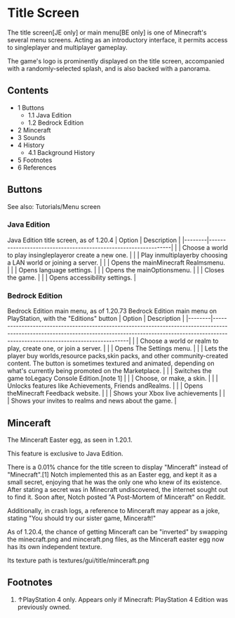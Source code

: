 # Title Screen
The title screen‌[JE  only] or main menu‌[BE  only] is one of Minecraft's several menu screens. Acting as an introductory interface, it permits access to singleplayer and multiplayer gameplay.

The game's logo is prominently displayed on the title screen, accompanied with a randomly-selected splash, and is also backed with a panorama.

## Contents
- 1 Buttons
	- 1.1 Java Edition
	- 1.2 Bedrock Edition
- 2 Minceraft
- 3 Sounds
- 4 History
	- 4.1 Background History
- 5 Footnotes
- 6 References

## Buttons
See also: Tutorials/Menu screen

### Java Edition
Java Edition title screen, as of 1.20.4
| Option | Description                                                    |
|--------|----------------------------------------------------------------|
|        | Choose a world to play insingleplayeror create a new one.      |
|        | Play inmultiplayerby choosing a LAN world or joining a server. |
|        | Opens the mainMinecraft Realmsmenu.                            |
|        | Opens language settings.                                       |
|        | Opens the mainOptionsmenu.                                     |
|        | Closes the game.                                               |
|        | Opens accessibility settings.                                  |

### Bedrock Edition
Bedrock Edition main menu, as of 1.20.73
Bedrock Edition main menu on PlayStation, with the "Editions" button
| Option | Description                                                                                                                                                                                                |
|--------|------------------------------------------------------------------------------------------------------------------------------------------------------------------------------------------------------------|
|        | Choose a world or realm to play, create one, or join a server.                                                                                                                                             |
|        | Opens The Settings menu.                                                                                                                                                                                   |
|        | Lets the player buy worlds,resource packs,skin packs, and other community-created content. The button is sometimes textured and animated, depending on what's currently being promoted on the Marketplace. |
|        | Switches the game toLegacy Console Edition.[note 1]                                                                                                                                                        |
|        | Choose, or make, a skin.                                                                                                                                                                                   |
|        | Unlocks features like Achievements, Friends andRealms.                                                                                                                                                     |
|        | Opens theMinecraft Feedback website.                                                                                                                                                                       |
|        | Shows your Xbox live achievements                                                                                                                                                                          |
|        | Shows your invites to realms and news about the game.                                                                                                                                                      |


## Minceraft
The Minceraft Easter egg, as seen in 1.20.1.

  

This feature is exclusive to  Java Edition. 


There is a 0.01% chance for the title screen to display "Minceraft" instead of "Minecraft".[1] Notch implemented this as an Easter egg, and kept it as a small secret, enjoying that he was the only one who knew of its existence. After stating a secret was in Minecraft undiscovered, the internet sought out to find it. Soon after, Notch posted "A Post-Mortem of Minceraft" on Reddit.

Additionally, in crash logs, a reference to Minceraft may appear as a joke, stating "You should try our sister game, Minceraft!"

As of 1.20.4, the chance of getting Minceraft can be "inverted" by swapping the minecraft.png and minceraft.png files, as the Minceraft easter egg now has its own independent texture.

Its texture path is textures/gui/title/minceraft.png


## Footnotes
1. ↑PlayStation 4 only. Appears only if Minecraft: PlayStation 4 Edition was previously owned.



